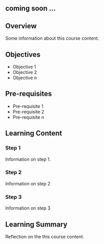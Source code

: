 coming soon ...
---

## Overview

Some information about this course content.

## Objectives

- Objective 1
- Objective 2
- Objective n

## Pre-requisites

- Pre-requisite 1
- Pre-requisite 2
- Pre-requisite n

## Learning Content

### Step 1

Information on step 1.

### Step 2

Information on step 2

### Step 3

Information on step 3

## Learning Summary

Reflection on the this course content.

